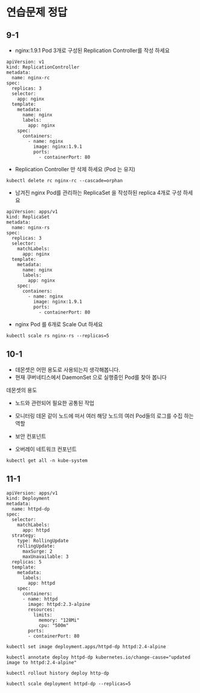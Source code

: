 # 연습문제 정답

## 

## 

## 9-1

- nginx:1.9.1 Pod 3개로 구성된 Replication Controller를 작성 하세요

```{yaml}
apiVersion: v1
kind: ReplicationController
metadata:
  name: nginx-rc
spec:
  replicas: 3
  selector:
    app: nginx
  template:
    metadata:
      name: nginx
      labels:
        app: nginx
    spec:
      containers:
        - name: nginx
          image: nginx:1.9.1
          ports:
            - containerPort: 80
```

- Replication Controller 만 삭제 하세요 (Pod 는 유지)

```{bash}
kubectl delete rc nginx-rc --cascade=orphan
```



- 남겨진 nginx Pod를 관리하는 ReplicaSet 을 작성하된 replica 4개로 구성 하세요

```{yaml}
apiVersion: apps/v1
kind: ReplicaSet
metadata:
  name: nginx-rs
spec:
  replicas: 3
  selector:
    matchLabels:
      app: nginx
  template:
    metadata:
      name: nginx
      labels:
        app: nginx
    spec:
      containers:
        - name: nginx
          image: nginx:1.9.1
          ports:
            - containerPort: 80
```



- nginx Pod 를 6개로 Scale Out 하세요

```{bash}
kubectl scale rs nginx-rs --replicas=5
```



## 10-1

- 데몬셋은 어떤 용도로 사용되는지 생각해봅니다.
- 현재 쿠버네티스에서 DaemonSet 으로 실행중인 Pod를 찾아 봅니다



데몬셋의 용도 

- 노드와 관련되어 필요한 공통된 작업

- 모니터링 데몬 같이 노드에 떠서 여러 해당 노드의 여러 Pod들의 로그를 수집 하는 역할

- 보안 컨포넌트

- 오버레이 네트워크 컨포넌트



```{bash}
kubectl get all -n kube-system
```



## 11-1

```{yaml}
apiVersion: apps/v1
kind: Deployment
metadata:
  name: httpd-dp
spec:
  selector:
    matchLabels:
      app: httpd
  strategy:
    type: RollingUpdate
    rollingUpdate:
      maxSurge: 2
      maxUnavailable: 3
  replicas: 5
  template:
    metadata:
      labels:
        app: httpd
    spec:
      containers:
      - name: httpd
        image: httpd:2.3-alpine
        resources:
          limits:
            memory: "128Mi"
            cpu: "500m"
        ports:
        - containerPort: 80
```



```{bash}
kubectl set image deployment.apps/httpd-dp httpd:2.4-alpine
```



```{bash}
kubectl annotate deploy httpd-dp kubernetes.io/change-cause="updated image to httpd:2.4-alpine" 
```



```{bash}
kubectl rollout history deploy http-dp
```



```{bash}
kubectl scale deployment httpd-dp --replicas=5
```


